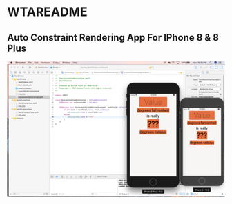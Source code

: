# WTAREADME

## Auto Constraint Rendering App For IPhone 8 & 8 Plus
![auto constraint image](Image/autoConstraintRenderingImage.png)
